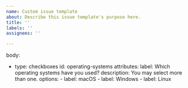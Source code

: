 ```yaml
---
name: Custom issue template
about: Describe this issue template's purpose here.
title: ''
labels: ''
assignees: ''

---
```


body:
- type: checkboxes
  id: operating-systems
  attributes:
    label: Which operating systems have you used?
    description: You may select more than one.
    options:
      - label: macOS
      - label: Windows
      - label: Linux
